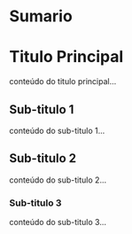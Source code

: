 # Sumario

# Titulo Principal
conteúdo do titulo principal...

 ## Sub-titulo 1
 conteúdo do sub-titulo 1...

  ## Sub-titulo 2
 conteúdo do sub-titulo 2...

  ### Sub-titulo 3
 conteúdo do sub-titulo 3...
